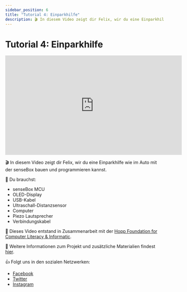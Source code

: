 ```yaml
---
sidebar_position: 6
title: "Tutorial 4: Einparkhilfe"
description: 🎬 In diesem Video zeigt dir Felix, wir du eine Einparkhilfe wie im Auto mit der senseBox bauen und programmieren kannst.
---
```


# Tutorial 4: Einparkhilfe

<iframe width="560" height="315" src="https://youtube.com/embed/_VPqKrjeTNo" frameborder="0" allowfullscreen></iframe>

🎬 In diesem Video zeigt dir Felix, wir du eine Einparkhilfe wie im Auto mit der senseBox bauen und programmieren kannst.

🧰 Du brauchst:

- senseBox MCU
- OLED-Display
- USB-Kabel
- Ultraschall-Distanzsensor
- Computer
- Piezo Lautsprecher
- Verbindungskabel

🎥 Dieses Video entstand in Zusammenarbeit mit der [Hopp Foundation for Computer Literacy & Informatic](https://www.hopp-foundation.de/).

🔎 Weitere Informationen zum Projekt und zusätzliche Materialien findest [hier](https://www.sensebox.de).

👍 Folgt uns in den sozialen Netzwerken:

- [Facebook](https://www.facebook.com/sensebox.de)
- [Twitter](https://twitter.com/sensebox_de)
- [Instagram](https://www.instagram.com/sensebox_de)
